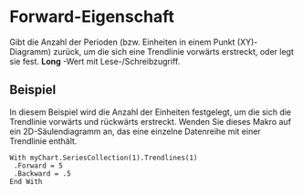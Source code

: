
# Forward-Eigenschaft

Gibt die Anzahl der Perioden (bzw. Einheiten in einem Punkt (XY)-Diagramm) zurück, um die sich eine Trendlinie vorwärts erstreckt, oder legt sie fest.  **Long** -Wert mit Lese-/Schreibzugriff.


## Beispiel

In diesem Beispiel wird die Anzahl der Einheiten festgelegt, um die sich die Trendlinie vorwärts und rückwärts erstreckt. Wenden Sie dieses Makro auf ein 2D-Säulendiagramm an, das eine einzelne Datenreihe mit einer Trendlinie enthält.


```
With myChart.SeriesCollection(1).Trendlines(1) 
 .Forward = 5 
 .Backward = .5 
End With
```

